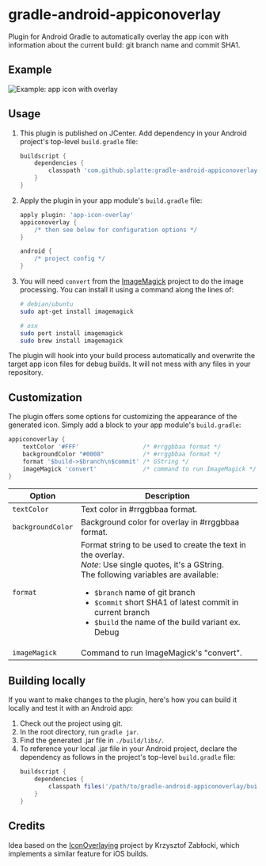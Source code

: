 gradle-android-appiconoverlay
=============================


Plugin for Android Gradle to automatically overlay the app icon with information about the current build: git branch name and commit SHA1.


## Example
![Example: app icon with overlay](https://github.com/splatte/gradle-android-appiconoverlay/raw/master/example.png "Example: app icon with overlay")


## Usage

1. This plugin is published on JCenter. Add dependency in your Android project's top-level `build.gradle` file:

    ```groovy
    buildscript {
        dependencies {
            classpath 'com.github.splatte:gradle-android-appiconoverlay:1.2'
        }
    }
    ```

2. Apply the plugin in your app module's ``build.gradle`` file:

    ```groovy
    apply plugin: 'app-icon-overlay'
    appiconoverlay {
        /* then see below for configuration options */
    }

    android {
        /* project config */
    }
    ```

3. You will need ``convert`` from the [ImageMagick](http://imagemagick.org/) project to do the image processing. You can install it using a command along the lines of:

    ```bash
    # debian/ubuntu
    sudo apt-get install imagemagick

    # osx
    sudo port install imagemagick
    sudo brew install imagemagick
    ```

The plugin will hook into your build process automatically and overwrite the target app icon files for debug builds. It will not mess with any files in your repository.


## Customization
The plugin offers some options for customizing the appearance of the generated icon. Simply add a block to your app module's ``build.gradle``:

```groovy
appiconoverlay {
    textColor '#FFF'                  /* #rrggbbaa format */
    backgroundColor "#0008"           /* #rrggbbaa format */
    format '$build->$branch\n$commit' /* GString */
    imageMagick 'convert'             /* command to run ImageMagick */
}
```

Option                 | Description
---------------------- | ------------------
`textColor`            | Text color in #rrggbbaa format.
`backgroundColor`      | Background color for overlay in #rrggbbaa format.
`format`               | Format string to be used to create the text in the overlay.<br />*Note*: Use single quotes, it's a GString.<br />The following variables are available: <ul><li>`$branch` name of git branch</li> <li>`$commit` short SHA1 of latest commit in current branch</li> <li>`$build` the name of the build variant ex. Debug</li></ul>
`imageMagick`          | Command to run ImageMagick's "convert".


## Building locally

If you want to make changes to the plugin, here's how you can build it locally and test it with an Android app:
1. Check out the project using git.
2. In the root directory, run ```gradle jar```.
3. Find the generated .jar file in ```./build/libs/```.
4. To reference your local .jar file in your Android project, declare the dependency as follows in the project's top-level `build.gradle` file:
   ```groovy
   buildscript {
       dependencies {
           classpath files('/path/to/gradle-android-appiconoverlay/build/libs/gradle-android-appiconoverlay-1.2.jar')
       }
   }
   ```


## Credits
Idea based on the [IconOverlaying](https://github.com/krzysztofzablocki/IconOverlaying) project by Krzysztof Zabłocki, which implements a similar feature for iOS builds.
